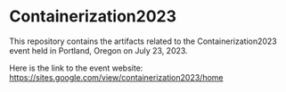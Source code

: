 # Containerization2023
This repository contains the artifacts related to the Containerization2023 event held in Portland, Oregon on July 23, 2023.

Here is the link to the event website: https://sites.google.com/view/containerization2023/home
